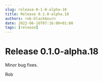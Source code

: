 ```yaml
---
slug: release-0-1-0-alpha-18
title: Release 0.1.0-alpha.18
authors: rob-blackbourn
date: 2022-06-16T07:16:00+01:00
tags: [release]
---
```


# Release 0.1.0-alpha.18

Minor bug fixes.

Rob